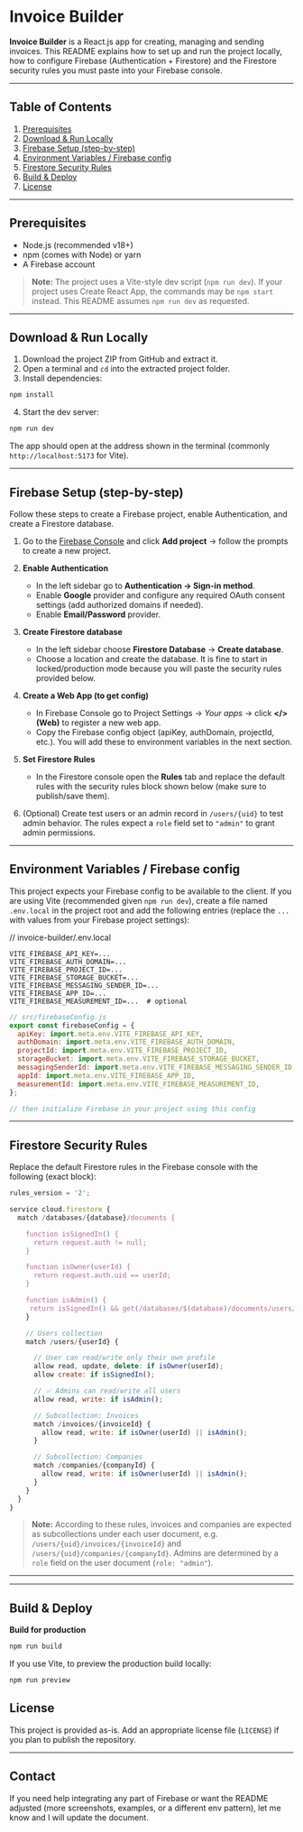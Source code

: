 # Invoice Builder

**Invoice Builder** is a React.js app for creating, managing and sending invoices. This README explains how to set up and run the project locally, how to configure Firebase (Authentication + Firestore) and the Firestore security rules you must paste into your Firebase console.

---

## Table of Contents

1. [Prerequisites](#prerequisites)
2. [Download & Run Locally](#download--run-locally)
3. [Firebase Setup (step-by-step)](#firebase-setup-step-by-step)
4. [Environment Variables / Firebase config](#environment-variables--firebase-config)
5. [Firestore Security Rules](#firestore-security-rules)
6. [Build & Deploy](#build--deploy)
7. [License](#license)

---

## Prerequisites

- Node.js (recommended v18+)
- npm (comes with Node) or yarn
- A Firebase account

> **Note:** The project uses a Vite-style dev script (`npm run dev`). If your project uses Create React App, the commands may be `npm start` instead. This README assumes `npm run dev` as requested.

---

## Download & Run Locally

1. Download the project ZIP from GitHub and extract it.
2. Open a terminal and `cd` into the extracted project folder.
3. Install dependencies:

```bash
npm install
```

4. Start the dev server:

```bash
npm run dev
```

The app should open at the address shown in the terminal (commonly `http://localhost:5173` for Vite).

---

## Firebase Setup (step-by-step)

Follow these steps to create a Firebase project, enable Authentication, and create a Firestore database.

1. Go to the [Firebase Console](https://console.firebase.google.com/) and click **Add project** → follow the prompts to create a new project.

2. **Enable Authentication**
   - In the left sidebar go to **Authentication → Sign-in method**.
   - Enable **Google** provider and configure any required OAuth consent settings (add authorized domains if needed).
   - Enable **Email/Password** provider.

3. **Create Firestore database**
   - In the left sidebar choose **Firestore Database** → **Create database**.
   - Choose a location and create the database. It is fine to start in locked/production mode because you will paste the security rules provided below.

4. **Create a Web App (to get config)**
   - In Firebase Console go to Project Settings → _Your apps_ → click **</> (Web)** to register a new web app.
   - Copy the Firebase config object (apiKey, authDomain, projectId, etc.). You will add these to environment variables in the next section.

5. **Set Firestore Rules**
   - In the Firestore console open the **Rules** tab and replace the default rules with the security rules block shown below (make sure to publish/save them).

6. (Optional) Create test users or an admin record in `/users/{uid}` to test admin behavior. The rules expect a `role` field set to `"admin"` to grant admin permissions.

---

## Environment Variables / Firebase config

This project expects your Firebase config to be available to the client. If you are using Vite (recommended given `npm run dev`), create a file named `.env.local` in the project root and add the following entries (replace the `...` with values from your Firebase project settings):

// invoice-builder/.env.local

```
VITE_FIREBASE_API_KEY=...
VITE_FIREBASE_AUTH_DOMAIN=...
VITE_FIREBASE_PROJECT_ID=...
VITE_FIREBASE_STORAGE_BUCKET=...
VITE_FIREBASE_MESSAGING_SENDER_ID=...
VITE_FIREBASE_APP_ID=...
VITE_FIREBASE_MEASUREMENT_ID=...  # optional
```

```js
// src/firebaseConfig.js
export const firebaseConfig = {
  apiKey: import.meta.env.VITE_FIREBASE_API_KEY,
  authDomain: import.meta.env.VITE_FIREBASE_AUTH_DOMAIN,
  projectId: import.meta.env.VITE_FIREBASE_PROJECT_ID,
  storageBucket: import.meta.env.VITE_FIREBASE_STORAGE_BUCKET,
  messagingSenderId: import.meta.env.VITE_FIREBASE_MESSAGING_SENDER_ID,
  appId: import.meta.env.VITE_FIREBASE_APP_ID,
  measurementId: import.meta.env.VITE_FIREBASE_MEASUREMENT_ID,
};

// then initialize Firebase in your project using this config
```

---

## Firestore Security Rules

Replace the default Firestore rules in the Firebase console with the following (exact block):

```javascript
rules_version = '2';

service cloud.firestore {
  match /databases/{database}/documents {

    function isSignedIn() {
      return request.auth != null;
    }

    function isOwner(userId) {
      return request.auth.uid == userId;
    }

    function isAdmin() {
     return isSignedIn() && get(/databases/$(database)/documents/users/$(request.auth.uid)).data.role == "admin";
    }

    // Users collection
    match /users/{userId} {

      // User can read/write only their own profile
      allow read, update, delete: if isOwner(userId);
      allow create: if isSignedIn();

      // ✅ Admins can read/write all users
      allow read, write: if isAdmin();

      // Subcollection: Invoices
      match /invoices/{invoiceId} {
        allow read, write: if isOwner(userId) || isAdmin();
      }

      // Subcollection: Companies
      match /companies/{companyId} {
        allow read, write: if isOwner(userId) || isAdmin();
      }
    }
  }
}
```

> **Note:** According to these rules, invoices and companies are expected as subcollections under each user document, e.g. `/users/{uid}/invoices/{invoiceId}` and `/users/{uid}/companies/{companyId}`. Admins are determined by a `role` field on the user document (`role: "admin"`).

---

---

## Build & Deploy

**Build for production**

```bash
npm run build
```

If you use Vite, to preview the production build locally:

```bash
npm run preview
```

## License

This project is provided as-is. Add an appropriate license file (`LICENSE`) if you plan to publish the repository.

---

## Contact

If you need help integrating any part of Firebase or want the README adjusted (more screenshots, examples, or a different env pattern), let me know and I will update the document.
